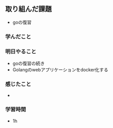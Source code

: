 ## 取り組んだ課題
- goの復習

### 学んだこと


### 明日やること
- goの復習の続き
- Golangのwebアプリケーションをdocker化する


### 感じたこと
-

### 学習時間
- 1h